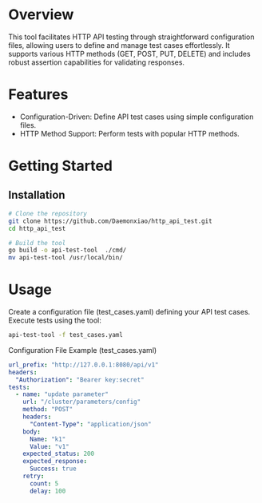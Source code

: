 # Overview
This tool facilitates HTTP API testing through straightforward configuration files, allowing users to define and manage test cases effortlessly. It supports 
various HTTP methods (GET, POST, PUT, DELETE) and includes robust assertion capabilities for validating responses.
# Features
- Configuration-Driven: Define API test cases using simple configuration files.
- HTTP Method Support: Perform tests with popular HTTP methods.
# Getting Started
## Installation
```bash
# Clone the repository
git clone https://github.com/Daemonxiao/http_api_test.git
cd http_api_test

# Build the tool
go build -o api-test-tool  ./cmd/
mv api-test-tool /usr/local/bin/
```
# Usage
Create a configuration file (test_cases.yaml) defining your API test cases.
Execute tests using the tool:
```bash
api-test-tool -f test_cases.yaml
```
Configuration File Example (test_cases.yaml)
```yaml
url_prefix: "http://127.0.0.1:8080/api/v1"
headers:
  "Authorization": "Bearer key:secret"
tests:
  - name: "update parameter"
    url: "/cluster/parameters/config"
    method: "POST"
    headers:
      "Content-Type": "application/json"
    body:
      Name: "k1"
      Value: "v1"
    expected_status: 200
    expected_response:
      Success: true
    retry:
      count: 5
      delay: 100
```
